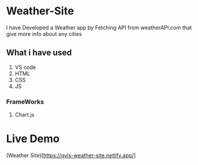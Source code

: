 # Weather-Site
I have Developed a Weather app by Fetching API from weatherAPI.com that give more info about any cities
## What i have used
1. VS code
2. HTML
3. CSS
4. JS
### FrameWorks
1. Chart.js
# Live Demo
(Weather Site)[https://qvis-weather-site.netlify.app/]
